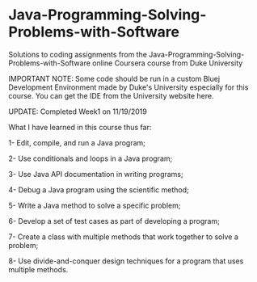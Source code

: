# Java-Programming-Solving-Problems-with-Software
Solutions to coding assignments from the Java-Programming-Solving-Problems-with-Software online Coursera course from Duke University

IMPORTANT NOTE:
Some code should be run in a custom Bluej Development Environment made by Duke's University especially for this course. You can get the IDE from the University website here.

UPDATE: Completed Week1 on 11/19/2019

What I have learned in this course thus far:

1- Edit, compile, and run a Java program;

2- Use conditionals and loops in a Java program;

3- Use Java API documentation in writing programs;

4- Debug a Java program using the scientific method;

5- Write a Java method to solve a specific problem;

6- Develop a set of test cases as part of developing a program;

7- Create a class with multiple methods that work together to solve a problem;

8- Use divide-and-conquer design techniques for a program that uses multiple methods.
